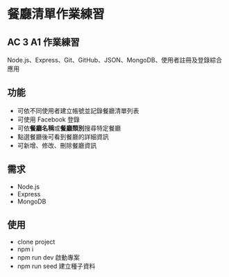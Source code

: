 # 餐廳清單作業練習
## AC 3 A1 作業練習
Node.js、Express、Git、GitHub、JSON、MongoDB、使用者註冊及登錄綜合應用
## 功能
* 可依不同使用者建立帳號並記錄餐廳清單列表
* 可使用 Facebook 登錄
* 可依**餐廳名稱**或**餐廳類別**搜尋特定餐廳
* 點選餐廳後可看到餐廳的詳細資訊
* 可新增、修改、刪除餐廳資訊
## 需求
* Node.js
* Express
* MongoDB
## 使用
* clone project
* npm i
* npm run dev 啟動專案
* npm run seed 建立種子資料